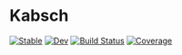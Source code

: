 # Kabsch

[![Stable](https://img.shields.io/badge/docs-stable-blue.svg)](https://MurrellGroup.github.io/Kabsch.jl/stable/)
[![Dev](https://img.shields.io/badge/docs-dev-blue.svg)](https://MurrellGroup.github.io/Kabsch.jl/dev/)
[![Build Status](https://github.com/MurrellGroup/Kabsch.jl/actions/workflows/CI.yml/badge.svg?branch=main)](https://github.com/MurrellGroup/Kabsch.jl/actions/workflows/CI.yml?query=branch%3Amain)
[![Coverage](https://codecov.io/gh/MurrellGroup/Kabsch.jl/branch/main/graph/badge.svg)](https://codecov.io/gh/MurrellGroup/Kabsch.jl)
